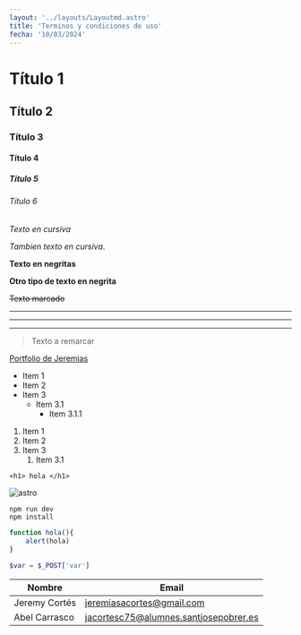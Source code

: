 ```yaml
---
layout: '../layouts/Layoutmd.astro'
title: 'Terminos y condiciones de uso'
fecha: '10/03/2024'
---
```


<!-- Títulos -->
# Título 1
## Título 2
### Título 3
#### Título 4
##### Título 5
###### Título 6

<!-- Cursivas -->
*Texto en cursiva* 

_Tambien texto en cursiva_.

<!-- Negritas -->
**Texto en negritas**

__Otro tipo de texto en negrita__

<!-- Tachado -->
~~Texto marcado~~

<!-- Division -->
---
***
___

<!-- Blockqoute -->
> Texto a remarcar

<!-- Links -->
[Portfolio de Jeremias](https://jeremiascortes.com)

<!-- UL -->
* Item 1
* Item 2
* Item 3
    * Item 3.1
        * Item 3.1.1

<!-- OL -->
1. Item 1
1. Item 2
1. Item 3
    1. Item 3.1

<!-- HTML -->
`<h1> hola </h1>`

<!-- Imagenes -->
![astro](https://cdn.dribbble.com/users/1736305/screenshots/10974489/media/93c4cfff151be52a1a5e8d254368cf7e.png?compress=1&resize=450x338&vertical=top)

<!-- Bloques de codigo -->
```shell
npm run dev
npm install
```

```javascript
function hola(){
    alert(hola)
}
```

```php
$var = $_POST['var']
```

<!-- Tablas -->
| Nombre | Email |
| ----- | ----- |
| Jeremy Cortés | jeremiasacortes@gmail.com
| Abel Carrasco | jacortesc75@alumnes.santjosepobrer.es
